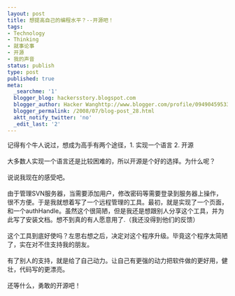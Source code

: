 ```yaml
---
layout: post
title: 想提高自己的编程水平？--开源吧！
tags:
- Technology
- Thinking
- 就事论事
- 开源
- 我的声音
status: publish
type: post
published: true
meta:
  _searchme: '1'
  blogger_blog: hackersstory.blogspot.com
  blogger_author: Hacker Wanghttp://www.blogger.com/profile/09490459533264275905noreply@blogger.com
  blogger_permalink: /2008/07/blog-post_28.html
  aktt_notify_twitter: 'no'
  _edit_last: '2'
---
```

记得有个牛人说过，想成为高手有两个途径，1. 实现一个语言 2. 开源<br /><br />大多数人实现一个语言还是比较困难的，所以开源是个好的选择。为什么呢？<br /><br />说说我现在的感受吧。<br /><br />由于管理SVN服务器，当需要添加用户，修改密码等需要登录到服务器上操作，很不方便。于是我就想着写了一个远程管理的工具。最初，就是实现了一个页面，和一个authHandle。虽然这个很简陋，但是我还是想跟别人分享这个工具，并为此写了安装文档。想不到真的有人愿意用了.（我还没得到他们的反馈）<br /><br />这个工具到底好使吗？左思右想之后，决定对这个程序升级。毕竟这个程序太简陋了，实在对不住支持我的朋友。<br /><br />有了别人的支持，就是给了自己动力。让自己有更强的动力把软件做的更好用，健壮，代码写的更漂亮。<br /><br />还等什么，勇敢的开源吧！
